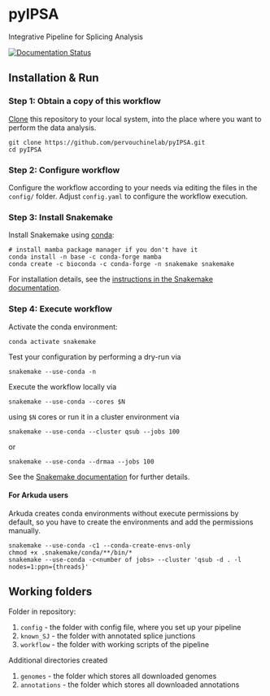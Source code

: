 # pyIPSA
Integrative Pipeline for Splicing Analysis

[![Documentation Status](https://readthedocs.org/projects/pyipsa/badge/?version=latest)](https://pyipsa.readthedocs.io/en/latest/?badge=latest)


## Installation & Run

### Step 1: Obtain a copy of this workflow

[Clone](https://help.github.com/en/articles/cloning-a-repository) this repository to your local system, into the place where you want to perform the data analysis.

    git clone https://github.com/pervouchinelab/pyIPSA.git
    cd pyIPSA

### Step 2: Configure workflow

Configure the workflow according to your needs via editing the files in the `config/` folder. Adjust `config.yaml` to configure the workflow execution.

### Step 3: Install Snakemake

Install Snakemake using [conda](https://conda.io/projects/conda/en/latest/user-guide/install/index.html):

    # install mamba package manager if you don't have it
    conda install -n base -c conda-forge mamba
    conda create -c bioconda -c conda-forge -n snakemake snakemake

For installation details, see the [instructions in the Snakemake documentation](https://snakemake.readthedocs.io/en/stable/getting_started/installation.html).

### Step 4: Execute workflow

Activate the conda environment:

    conda activate snakemake

Test your configuration by performing a dry-run via

    snakemake --use-conda -n

Execute the workflow locally via

    snakemake --use-conda --cores $N

using `$N` cores or run it in a cluster environment via

    snakemake --use-conda --cluster qsub --jobs 100

or

    snakemake --use-conda --drmaa --jobs 100

See the [Snakemake documentation](https://snakemake.readthedocs.io/en/stable/executable.html) for further details.

#### For Arkuda users
Arkuda creates conda environments without execute permissions by default, 
so you have to create the environments and add the permissions manually. 

    snakemake --use-conda -c1 --conda-create-envs-only
    chmod +x .snakemake/conda/**/bin/*
    snakemake --use-conda -c<number of jobs> --cluster 'qsub -d . -l nodes=1:ppn={threads}'

## Working folders

Folder in repository:
1. `config` - the folder with config file, where you set up your pipeline
2. `known_SJ` - the folder with annotated splice junctions
3. `workflow` - the folder with working scripts of the pipeline

Additional directories created
1. `genomes` - the folder which stores all downloaded genomes
2. `annotations` - the folder which stores all downloaded annotations
